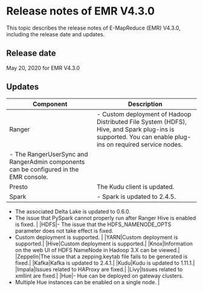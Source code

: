 # Release notes of EMR V4.3.0

This topic describes the release notes of E-MapReduce \(EMR\) V4.3.0, including the release date and updates.

## Release date

May 20, 2020 for EMR V4.3.0

## Updates

|Component|Description|
|---------|-----------|
|Ranger|-   Custom deployment of Hadoop Distributed File System \(HDFS\), Hive, and Spark plug-ins is supported. You can enable plug-ins on required service nodes.
-   The RangerUserSync and RangerAdmin components can be configured in the EMR console. |
|Presto|The Kudu client is updated.|
|Spark|-   Spark is updated to 2.4.5.
-   The associated Delta Lake is updated to 0.6.0.
-   The issue that PySpark cannot properly run after Ranger Hive is enabled is fixed. |
|HDFS|-   The issue that the HDFS\_NAMENODE\_OPTS parameter does not take effect is fixed.
-   Custom deployment is supported. |
|YARN|Custom deployment is supported.|
|Hive|Custom deployment is supported.|
|Knox|Information on the web UI of HDFS NameNode in Hadoop 3.X can be viewed.|
|Zeppelin|The issue that a zepping.keytab file fails to be generated is fixed.|
|Kafka|Kafka is updated to 2.4.1.|
|Kudu|Kudu is updated to 1.11.1.|
|Impala|Issues related to HAProxy are fixed.|
|Livy|Issues related to xmllint are fixed.|
|Hue|-   Hue can be deployed on gateway clusters.
-   Multiple Hue instances can be enabled on a single node. |


